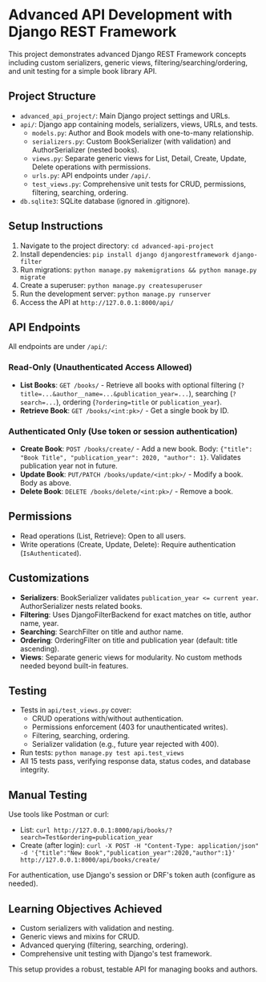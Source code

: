 # Advanced API Development with Django REST Framework

This project demonstrates advanced Django REST Framework concepts including custom serializers, generic views, filtering/searching/ordering, and unit testing for a simple book library API.

## Project Structure
- `advanced_api_project/`: Main Django project settings and URLs.
- `api/`: Django app containing models, serializers, views, URLs, and tests.
  - `models.py`: Author and Book models with one-to-many relationship.
  - `serializers.py`: Custom BookSerializer (with validation) and AuthorSerializer (nested books).
  - `views.py`: Separate generic views for List, Detail, Create, Update, Delete operations with permissions.
  - `urls.py`: API endpoints under `/api/`.
  - `test_views.py`: Comprehensive unit tests for CRUD, permissions, filtering, searching, ordering.
- `db.sqlite3`: SQLite database (ignored in .gitignore).

## Setup Instructions
1. Navigate to the project directory: `cd advanced-api-project`
2. Install dependencies: `pip install django djangorestframework django-filter`
3. Run migrations: `python manage.py makemigrations && python manage.py migrate`
4. Create a superuser: `python manage.py createsuperuser`
5. Run the development server: `python manage.py runserver`
6. Access the API at `http://127.0.0.1:8000/api/`

## API Endpoints
All endpoints are under `/api/`:

### Read-Only (Unauthenticated Access Allowed)
- **List Books**: `GET /books/` - Retrieve all books with optional filtering (`?title=...&author__name=...&publication_year=...`), searching (`?search=...`), ordering (`?ordering=title` or `publication_year`).
- **Retrieve Book**: `GET /books/<int:pk>/` - Get a single book by ID.

### Authenticated Only (Use token or session authentication)
- **Create Book**: `POST /books/create/` - Add a new book. Body: `{"title": "Book Title", "publication_year": 2020, "author": 1}`. Validates publication year not in future.
- **Update Book**: `PUT/PATCH /books/update/<int:pk>/` - Modify a book. Body as above.
- **Delete Book**: `DELETE /books/delete/<int:pk>/` - Remove a book.

## Permissions
- Read operations (List, Retrieve): Open to all users.
- Write operations (Create, Update, Delete): Require authentication (`IsAuthenticated`).

## Customizations
- **Serializers**: BookSerializer validates `publication_year <= current year`. AuthorSerializer nests related books.
- **Filtering**: Uses DjangoFilterBackend for exact matches on title, author name, year.
- **Searching**: SearchFilter on title and author name.
- **Ordering**: OrderingFilter on title and publication year (default: title ascending).
- **Views**: Separate generic views for modularity. No custom methods needed beyond built-in features.

## Testing
- Tests in `api/test_views.py` cover:
  - CRUD operations with/without authentication.
  - Permissions enforcement (403 for unauthenticated writes).
  - Filtering, searching, ordering.
  - Serializer validation (e.g., future year rejected with 400).
- Run tests: `python manage.py test api.test_views`
- All 15 tests pass, verifying response data, status codes, and database integrity.

## Manual Testing
Use tools like Postman or curl:
- List: `curl http://127.0.0.1:8000/api/books/?search=Test&ordering=publication_year`
- Create (after login): `curl -X POST -H "Content-Type: application/json" -d '{"title":"New Book","publication_year":2020,"author":1}' http://127.0.0.1:8000/api/books/create/`

For authentication, use Django's session or DRF's token auth (configure as needed).

## Learning Objectives Achieved
- Custom serializers with validation and nesting.
- Generic views and mixins for CRUD.
- Advanced querying (filtering, searching, ordering).
- Comprehensive unit testing with Django's test framework.

This setup provides a robust, testable API for managing books and authors.
